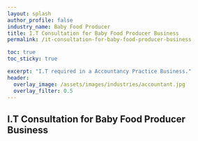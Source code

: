 ```yaml
---
layout: splash 
author_profile: false 
industry_name: Baby Food Producer
title: I.T Consultation for Baby Food Producer Business
permalink: /it-consultation-for-baby-food-producer-business

toc: true
toc_sticky: true

excerpt: "I.T required in a Accountancy Practice Business."
header:
  overlay_image: /assets/images/industries/accountant.jpg
  overlay_filter: 0.5 
---
```


## I.T Consultation for Baby Food Producer Business